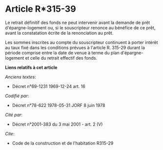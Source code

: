 # Article R*315-39

Le retrait définitif des fonds ne peut intervenir avant la demande de prêt d'épargne-logement ou, si le souscripteur renonce
au bénéfice de ce prêt, avant la constatation écrite de la renonciation au prêt.

Les sommes inscrites au compte du souscripteur continuent à porter intérêt au taux fixé dans les conditions prévues à
l'article R. 315-29 durant la période comprise entre la date de venue à terme du plan d'épargne-logement et celle du retrait
effectif des fonds.

**Liens relatifs à cet article**

_Anciens textes_:

  - Décret n°69-1231 1969-12-24 art. 16

_Codifié par_:

  - Décret n°78-622 1978-05-31 JORF 8 juin 1978

_Cité par_:

  - Décret n°2001-383 du 3 mai 2001 - art. 2 (V)

_Cite_:

  - Code de la construction et de l'habitation R315-29

